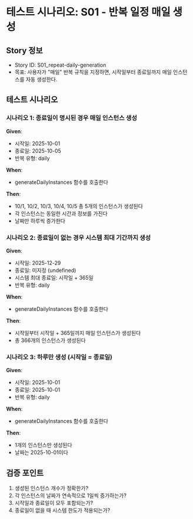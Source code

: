 # 테스트 시나리오: S01 - 반복 일정 매일 생성

## Story 정보

- Story ID: S01_repeat-daily-generation
- 목표: 사용자가 "매일" 반복 규칙을 지정하면, 시작일부터 종료일까지 매일 인스턴스를 자동 생성한다.

## 테스트 시나리오

### 시나리오 1: 종료일이 명시된 경우 매일 인스턴스 생성

**Given**:

- 시작일: 2025-10-01
- 종료일: 2025-10-05
- 반복 유형: daily

**When**:

- generateDailyInstances 함수를 호출한다

**Then**:

- 10/1, 10/2, 10/3, 10/4, 10/5 총 5개의 인스턴스가 생성된다
- 각 인스턴스는 동일한 시간과 정보를 가진다
- 날짜만 하루씩 증가한다

### 시나리오 2: 종료일이 없는 경우 시스템 최대 기간까지 생성

**Given**:

- 시작일: 2025-12-29
- 종료일: 미지정 (undefined)
- 시스템 최대 종료일: 시작일 + 365일
- 반복 유형: daily

**When**:

- generateDailyInstances 함수를 호출한다

**Then**:

- 시작일부터 시작일 + 365일까지 매일 인스턴스가 생성된다
- 총 366개의 인스턴스가 생성된다

### 시나리오 3: 하루만 생성 (시작일 = 종료일)

**Given**:

- 시작일: 2025-10-01
- 종료일: 2025-10-01
- 반복 유형: daily

**When**:

- generateDailyInstances 함수를 호출한다

**Then**:

- 1개의 인스턴스만 생성된다
- 날짜는 2025-10-01이다

## 검증 포인트

1. 생성된 인스턴스 개수가 정확한가?
2. 각 인스턴스의 날짜가 연속적으로 1일씩 증가하는가?
3. 시작일과 종료일이 모두 포함되는가?
4. 종료일이 없을 때 시스템 한도가 적용되는가?
